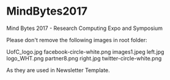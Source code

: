 # MindBytes2017
Mind Bytes 2017 - Research Computing Expo and Symposium


Please don't remove the following images in root folder:

UofC_logo.jpg
facebook-circle-white.png
images1.jpeg
left.jpg
logo_WHT.png
partner8.png
right.jpg
twitter-circle-white.png

As they are used in Newsletter Template.